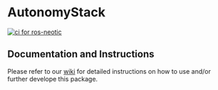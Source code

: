 # AutonomyStack

[![ci for ros-neotic](https://github.com/r-bahrami/AutonomyStack/actions/workflows/main.yml/badge.svg?branch=main)](https://github.com/r-bahrami/AutonomyStack/actions/workflows/main.yml)

## Documentation and Instructions
Please refer to our [wiki](https://github.com/SASLabStevens/AutonomyStack/wiki) for detailed instructions on how to use and/or further develope this package.
 
 
 
